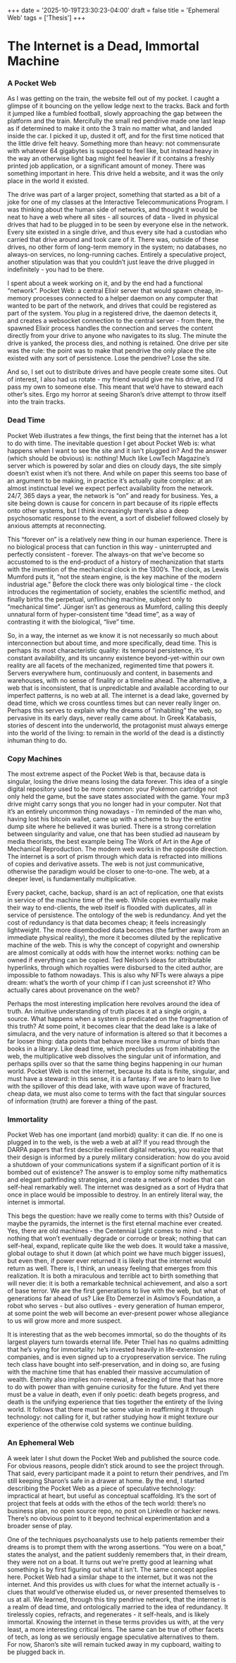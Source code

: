 +++
date = '2025-10-19T23:30:23-04:00'
draft = false
title = 'Ephemeral Web'
tags = ['Thesis']
+++

# The Internet is a Dead, Immortal Machine

### A Pocket Web

As I was getting on the train, the website fell out of my pocket. I caught a glimpse of it bouncing on the yellow ledge next to the tracks. Back and forth it jumped like a fumbled football, slowly approaching the gap between the platform and the train. Mercifully the small red pendrive made one last leap as if determined to make it onto the 3 train no matter what, and landed inside the car. I picked it up, dusted it off, and for the first time noticed that the little drive felt heavy. Something more than heavy: not commensurate with whatever 64 gigabytes is supposed to feel like, but instead heavy in the way an otherwise light bag might feel heavier if it contains a freshly printed job application, or a significant amount of money. There was something important in here. This drive held a website, and it was the only place in the world it existed.

The drive was part of a larger project, something that started as a bit of a joke for one of my classes at the Interactive Telecommunications Program. I was thinking about the human side of networks, and thought it would be neat to have a web where all sites - all sources of data - lived in physical drives that had to be plugged in to be seen by everyone else in the network. Every site existed in a single drive, and thus every site had a custodian who carried that drive around and took care of it. There was, outside of these drives, no other form of long-term memory in the system; no databases, no always-on services, no long-running caches. Entirely a speculative project, another stipulation was that you couldn’t just leave the drive plugged in indefinitely - you had to be there. 

I spent about a week working on it, and by the end had a functional “network”. Pocket Web: a central Elixir server that would spawn cheap, in-memory processes connected to a helper daemon on any computer that wanted to be part of the network, and drives that could be registered as part of the system. You plug in a registered drive, the daemon detects it, and creates a websocket connection to the central server - from there, the spawned Elixir process handles the connection and serves the content directly from your drive to anyone who navigates to its slug. The minute the drive is yanked, the process dies, and nothing is retained. One drive per site was the rule: the point was to make that pendrive the only place the site existed with any sort of persistence. Lose the pendrive? Lose the site. 

And so, I set out to distribute drives and have people create some sites. Out of interest, I also had us rotate - my friend would give me his drive, and I’d pass my own to someone else. This meant that we’d have to steward each other’s sites. Ergo my horror at seeing Sharon’s drive attempt to throw itself into the train tracks. 

### Dead Time

Pocket Web illustrates a few things, the first being that the internet has a lot to do with time. The inevitable question I get about Pocket Web is: what happens when I want to see the site and it isn't plugged in? And the answer (which should be obvious) is: nothing! Much like LowTech Magazine’s server which is powered by solar and dies on cloudy days, the site simply doesn’t exist when it’s not there. And while on paper this seems too base of an argument to be making, in practice it’s actually quite complex: at an almost instinctual level we expect perfect availability from the network. 24/7, 365 days a year, the network is “on” and ready for business. Yes, a site being down is cause for concern in part because of its ripple effects onto other systems, but I think increasingly there’s also a deep psychosomatic response to the event, a sort of disbelief followed closely by anxious attempts at reconnecting. 

This “forever on” is a relatively new thing in our human experience. There is no biological process that can function in this way - uninterrupted and perfectly consistent - forever. The always-on that we’ve become so accustomed to is the end-product of a history of mechanization that starts with the invention of the mechanical clock in the 1300’s. The clock, as Lewis Mumford puts it, “not the steam engine, is the key machine of the modern industrial age.” Before the clock there was only biological time - the clock introduces the regimentation of society, enables the scientific method, and finally births the perpetual, unflinching machine, subject only to “mechanical time”. Jünger isn’t as generous as Mumford, calling this deeply unnatural form of hyper-consistent time “dead time”, as a way of contrasting it with the biological, “live” time. 

So, in a way, the internet as we know it is not necessarily so much about interconnection but about time, and more specifically, dead time. This is perhaps its most characteristic quality: its temporal persistence, it’s constant availability, and its uncanny existence beyond-yet-within our own reality are all facets of the mechanized, regimented time that powers it. Servers everywhere hum, continuously and content, in basements and warehouses, with no sense of finality or a timeline ahead. The alternative, a web that is inconsistent, that is unpredictable and available according to our imperfect patterns, is no web at all. The internet is a dead lake, governed by dead time, which we cross countless times but can never really linger on. Perhaps this serves to explain why the dreams of “inhabiting” the web, so pervasive in its early days, never really came about. In Greek Katabasis, stories of descent into the underworld, the protagonist must always emerge into the world of the living: to remain in the world of the dead is a distinctly inhuman thing to do. 

### Copy Machines

The most extreme aspect of the Pocket Web is that, because data is singular, losing the drive means losing the data forever. This idea of a single digital repository used to be more common: your Pokémon cartridge not only held the game, but the save states associated with the game. Your mp3 drive might carry songs that you no longer had in your computer. Not that it’s an entirely uncommon thing nowadays - I’m reminded of the man who, having lost his bitcoin wallet, came up with a scheme to buy the entire dump site where he believed it was buried. There is a strong correlation between singularity and value, one that has been studied ad nauseam by media theorists, the best example being The Work of Art in the Age of Mechanical Reproduction. The modern web works in the opposite direction. The internet is a sort of prism through which data is refracted into millions of copies and derivative assets. The web is not just communicative, otherwise the paradigm would be closer to one-to-one. The web, at a deeper level, is fundamentally multiplicative.

Every packet, cache, backup, shard is an act of replication, one that exists in service of the machine time of the web. While copies eventually make their way to end-clients, the web itself is flooded with duplicates, all in service of persistence. The ontology of the web is redundancy. And yet the cost of redundancy is that data becomes cheap; it feels increasingly lightweight. The more disembodied data becomes (the farther away from an immediate physical reality), the more it becomes diluted by the replicative machine of the web. This is why the concept of copyright and ownership are almost comically at odds with how the internet works: nothing can be owned if everything can be copied. Ted Nelson’s ideas for attributable hyperlinks, through which royalties were disbursed to the cited author, are impossible to fathom nowadays. This is also why NFTs were always a pipe dream: what’s the worth of your chimp if I can just screenshot it? Who actually cares about provenance on the web?

Perhaps the most interesting implication here revolves around the idea of truth. An intuitive understanding of truth places it at a single origin, a source. What happens when a system is predicated on the fragmentation of this truth? At some point, it becomes clear that the dead lake is a lake of simulacra, and the very nature of information is altered so that it becomes a far looser thing: data points that behave more like a murmur of birds than books in a library. Like dead time, which precludes us from inhabiting the web, the multiplicative web dissolves the singular unit of information, and perhaps spills over so that the same thing begins happening in our human world. Pocket Web is not the internet, because its data is finite, singular, and must have a steward: in this sense, it is a fantasy. If we are to learn to live with the spillover of this dead lake, with wave upon wave of fractured, cheap data, we must also come to terms with the fact that singular sources of information (truth) are forever a thing of the past.

### Immortality

Pocket Web has one important (and morbid) quality: it can die. If no one is plugged in to the web, is the web a web at all? If you read through the DARPA papers that first describe resilient digital networks, you realize that their design is informed by a purely military consideration: how do you avoid a shutdown of your communications system if a significant portion of it is bombed out of existence? The answer is to employ some nifty mathematics and elegant pathfinding strategies, and create a network of nodes that can self-heal remarkably well. The internet was designed as a sort of Hydra that once in place would be impossible to destroy. In an entirely literal way, the internet is immortal.

This begs the question: have we really come to terms with this? Outside of maybe the pyramids, the internet is the first eternal machine ever created. Yes, there are old machines - the Centennial Light comes to mind - but nothing that won’t eventually degrade or corrode or break; nothing that can self-heal, expand, replicate quite like the web does. It would take a massive, global outage to shut it down (at which point we have much bigger issues), but even then, if power ever returned it is likely that the internet would return as well. There is, I think, an uneasy feeling that emerges from this realization. It is both a miraculous and terrible act to birth something that will never die: it is both a remarkable technical achievement, and also a sort of base terror. We are the first generations to live with the web, but what of generations far ahead of us? Like Eto Demerzel in Asimov’s Foundation, a robot who serves - but also outlives - every generation of human emperor, at some point the web will become an ever-present power whose allegiance to us will grow more and more suspect. 

It is interesting that as the web becomes immortal, so do the thoughts of its largest players turn towards eternal life. Peter Thiel has no qualms admitting that he’s vying for immortality: he’s invested heavily in life-extension companies, and is even signed up to a cryopreservation service. The ruling tech class have bought into self-preservation, and in doing so, are fusing with the machine time that has enabled their massive accumulation of wealth. Eternity also implies non-renewal, a freezing of time that has more to do with power than with genuine curiosity for the future. And yet there must be a value in death, even if only poetic: death begets progress, and death is the unifying experience that ties together the entirety of the living world. It follows that there must be some value in reaffirming it through technology: not calling for it, but rather studying how it might texture our experience of the otherwise cold systems we continue building.  

### An Ephemeral Web

A week later I shut down the Pocket Web and published the source code. For obvious reasons, people didn’t stick around to see the project through. That said, every participant made it a point to return their pendrives, and I’m still keeping Sharon’s safe in a drawer at home. By the end, I started describing the Pocket Web as a piece of speculative technology: impractical at heart, but useful as conceptual scaffolding. It’s the sort of project that feels at odds with the ethos of the tech world: there’s no business plan, no open source repo, no post on LinkedIn or hacker news. There’s no obvious point to it beyond technical experimentation and a broader sense of play.

One of the techniques psychoanalysts use to help patients remember their dreams is to prompt them with the wrong assertions. “You were on a boat,” states the analyst, and the patient suddenly remembers that, in their dream, they were not on a boat. It turns out we’re pretty good at learning what something is by first figuring out what it isn’t. The same concept applies here. Pocket Web had a similar shape to the internet, but it was not the internet. And this provides us with clues for what the internet actually is - clues that would’ve otherwise eluded us, or never presented themselves to us at all. We learned, through this tiny pendrive network, that the internet is a realm of dead time, and ontologically married to the idea of redundancy. It tirelessly copies, refracts, and regenerates - it self-heals, and is likely immortal. Knowing the internet in these terms provides us with, at the very least, a more interesting critical lens. The same can be true of other facets of tech, as long as we seriously engage speculative alternatives to them. For now, Sharon’s site will remain tucked away in my cupboard, waiting to be plugged back in.
